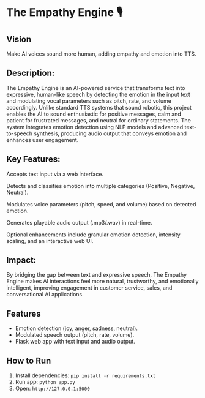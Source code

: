 # The Empathy Engine 🎙️

## Vision
Make AI voices sound more human, adding empathy and emotion into TTS.
## Description:
The Empathy Engine is an AI-powered service that transforms text into expressive, human-like speech by detecting the emotion in the input text and modulating vocal parameters such as pitch, rate, and volume accordingly. Unlike standard TTS systems that sound robotic, this project enables the AI to sound enthusiastic for positive messages, calm and patient for frustrated messages, and neutral for ordinary statements. The system integrates emotion detection using NLP models and advanced text-to-speech synthesis, producing audio output that conveys emotion and enhances user engagement.

## Key Features:

Accepts text input via a web interface.

Detects and classifies emotion into multiple categories (Positive, Negative, Neutral).

Modulates voice parameters (pitch, speed, and volume) based on detected emotion.

Generates playable audio output (.mp3/.wav) in real-time.

Optional enhancements include granular emotion detection, intensity scaling, and an interactive web UI.

## Impact:
By bridging the gap between text and expressive speech, The Empathy Engine makes AI interactions feel more natural, trustworthy, and emotionally intelligent, improving engagement in customer service, sales, and conversational AI applications.

## Features
- Emotion detection (joy, anger, sadness, neutral).
- Modulated speech output (pitch, rate, volume).
- Flask web app with text input and audio output.

## How to Run
1. Install dependencies: `pip install -r requirements.txt`
2. Run app: `python app.py`
3. Open: `http://127.0.0.1:5000`


